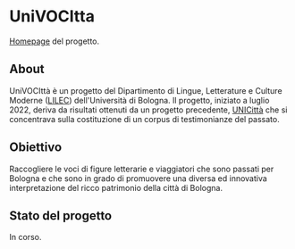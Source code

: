 # UniVOCItta
[Homepage](https://valentinacozzi.github.io/UniVOCItta/) del progetto.

## About
UniVOCIttà è un progetto del Dipartimento di Lingue, Letterature e Culture Moderne ([LILEC](https://lingue.unibo.it/it)) dell'Università di Bologna.
Il progetto, iniziato a luglio 2022, deriva da risultati ottenuti da un progetto precedente, [UNICittà](https://site.unibo.it/unicitta/it) che si concentrava sulla costituzione di un corpus di testimonianze del passato.

## Obiettivo 
Raccogliere le voci di figure letterarie e viaggiatori che sono passati per Bologna e che sono in grado di promuovere una diversa ed innovativa interpretazione del ricco patrimonio della città di Bologna.

## Stato del progetto
In corso.
